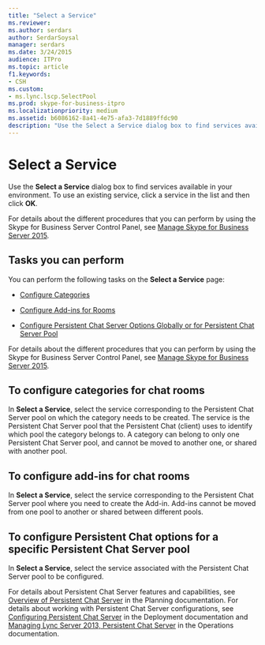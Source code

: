 ```yaml
---
title: "Select a Service"
ms.reviewer: 
ms.author: serdars
author: SerdarSoysal
manager: serdars
ms.date: 3/24/2015
audience: ITPro
ms.topic: article
f1.keywords:
- CSH
ms.custom:
- ms.lync.lscp.SelectPool
ms.prod: skype-for-business-itpro
ms.localizationpriority: medium
ms.assetid: b6086162-8a41-4e75-afa3-7d1889ffdc90
description: "Use the Select a Service dialog box to find services available in your environment. To use an existing service, click a service in the list and then click OK."
---
```


# Select a Service

Use the **Select a Service** dialog box to find services available in your environment. To use an existing service, click a service in the list and then click **OK**.

For details about the different procedures that you can perform by using the Skype for Business Server Control Panel, see [Manage Skype for Business Server 2015](../../manage/manage.md).

## Tasks you can perform

You can perform the following tasks on the **Select a Service** page:

- [Configure Categories](/previous-versions/office/lync-server-2013/lync-server-2013-configure-categories)

- [Configure Add-ins for Rooms](/previous-versions/office/lync-server-2013/lync-server-2013-configure-add-ins-for-rooms)

- [Configure Persistent Chat Server Options Globally or for Persistent Chat Server Pool](/previous-versions/office/lync-server-2013/lync-server-2013-configure-persistent-chat-server-options-globally-or-for-persistent-chat-server-pool)

For details about the different procedures that you can perform by using the Skype for Business Server Control Panel, see [Manage Skype for Business Server 2015](../../manage/manage.md).

## To configure categories for chat rooms

In **Select a Service**, select the service corresponding to the Persistent Chat Server pool on which the category needs to be created. The service is the Persistent Chat Server pool that the Persistent Chat (client) uses to identify which pool the category belongs to. A category can belong to only one Persistent Chat Server pool, and cannot be moved to another one, or shared with another pool.

## To configure add-ins for chat rooms

In **Select a Service**, select the service corresponding to the Persistent Chat Server pool where you need to create the Add-in. Add-ins cannot be moved from one pool to another or shared between different pools.

## To configure Persistent Chat options for a specific Persistent Chat Server pool

In **Select a Service**, select the service associated with the Persistent Chat Server pool to be configured.

For details about Persistent Chat Server features and capabilities, see [Overview of Persistent Chat Server](/previous-versions/office/lync-server-2013/lync-server-2013-overview-of-persistent-chat-server) in the Planning documentation. For details about working with Persistent Chat Server configurations, see [Configuring Persistent Chat Server](/previous-versions/office/lync-server-2013/lync-server-2013-configuring-persistent-chat-server) in the Deployment documentation and [Managing Lync Server 2013, Persistent Chat Server](/previous-versions/office/lync-server-2013/managing-lync-server-2013-persistent-chat-server) in the Operations documentation.